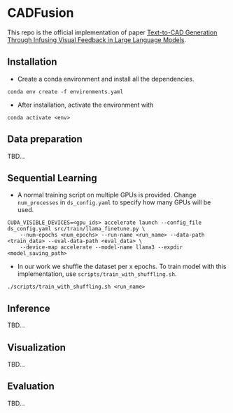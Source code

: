 # CADFusion

This repo is the official implementation of paper [Text-to-CAD Generation Through Infusing Visual Feedback in Large Language Models](https://arxiv.org/abs/2501.19054).

## Installation

- Create a conda environment and install all the dependencies.

```
conda env create -f environments.yaml
```

- After installation, activate the environment with

```
conda activate <env>
```

## Data preparation
TBD...

## Sequential Learning
 - A normal training script on multiple GPUs is provided. Change `num_processes` in `ds_config.yaml` to specify how many GPUs will be used.
```
CUDA_VISIBLE_DEVICES=<gpu_ids> accelerate launch --config_file ds_config.yaml src/train/llama_finetune.py \
    --num-epochs <num_epochs> --run-name <run_name> --data-path <train_data> --eval-data-path <eval_data> \
    --device-map accelerate --model-name llama3 --expdir <model_saving_path>
```

 - In our work we shuffle the dataset per x epochs. To train model with this implementation, use `scripts/train_with_shuffling.sh`.
```
./scripts/train_with_shuffling.sh <run_name>
```



## Inference
TBD...

## Visualization
TBD...

## Evaluation
TBD...
